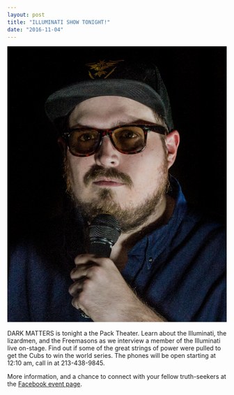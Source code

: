 ```yaml
---
layout: post
title: "ILLUMINATI SHOW TONIGHT!"
date: "2016-11-04"
---
```

<img src="/assets/franky_closeup.jpg">

DARK MATTERS is tonight a the Pack Theater. Learn about the Illuminati, the lizardmen, and the Freemasons as we interview a member of the Illuminati live on-stage. Find out if some of the great strings of power were pulled to get the Cubs to win the world series. The phones will be open starting at 12:10 am, call in at 213-438-9845.

More information, and a chance to connect with your fellow truth-seekers at the [Facebook event page](https://www.facebook.com/events/580647692127043/).
